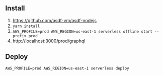 ## Install

1. https://github.com/asdf-vm/asdf-nodejs
1. `yarn install`
1. `AWS_PROFILE=prod AWS_REGION=us-east-1 serverless offline start --prefix prod`
1. http://localhost:3000/prod/graphql

## Deploy

`AWS_PROFILE=prod AWS_REGION=us-east-1 serverless deploy`
